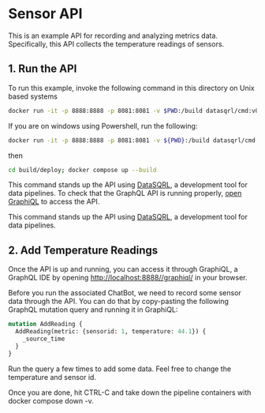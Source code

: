 # Sensor API

This is an example API for recording and analyzing metrics data.
Specifically, this API collects the temperature readings of sensors.

## 1. Run the API

To run this example, invoke the following command in this directory on Unix based systems
```bash
docker run -it -p 8888:8888 -p 8081:8081 -v $PWD:/build datasqrl/cmd:v0.5.2 compile sensors.sqrl sensors.graphqls
```

If you are on windows using Powershell, run the following:
```bash
docker run -it -p 8888:8888 -p 8081:8081 -v ${PWD}:/build datasqrl/cmd:v0.5.2 compile sensors.sqrl sensors.graphqls
```

then 

```bash
cd build/deploy; docker compose up --build
```

This command stands up the API using [DataSQRL](https://www.datasqrl.com/), a development tool
for data pipelines. To check that the GraphQL API is running properly, [open GraphiQL](http://localhost:8888/graphiql/) to access the API.

This command stands up the API using [DataSQRL](https://www.datasqrl.com/), a development tool
for data pipelines.

## 2. Add Temperature Readings

Once the API is up and running, you can access it through GraphiQL, a GraphQL IDE by opening
[http://localhost:8888//graphiql/](http://localhost:8888//graphiql/) in your browser.

Before you run the associated ChatBot, we need to record some sensor data through the API.
You can do that by copy-pasting the following GraphQL mutation query and running it in GraphiQL:
```graphql
mutation AddReading {
  AddReading(metric: {sensorid: 1, temperature: 44.1}) {
    _source_time
  }
}
```

Run the query a few times to add some data. Feel free to change the temperature and sensor id.

Once you are done, hit CTRL-C and take down the pipeline containers with docker compose down -v.

<!--
## 3. Run the ChatBot

Run the ChatBot in the language of your choice. Check the particular language implementation for details (e.g. [Java](../../java/)).

Provide the name of this example `sensor` as the command line argument.
You can now add the ChatBot questions. You can add additional
temperature readings and see how the answers update in realtime.

-->